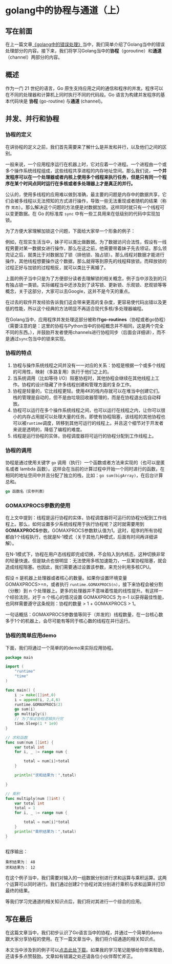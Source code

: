 # golang中的协程与通道（上）

## 写在前面

在上一篇文章[《golang中的错误处理》](https://bingfenglai.github.io/2021/12/11/golang/14_golang%E4%B8%AD%E7%9A%84%E9%94%99%E8%AF%AF%E5%A4%84%E7%90%86/)当中，我们简单介绍了Golang当中的错误处理部分的内容。接下来，我们将学习Golang当中的**协程**（goroutine）和**通道**（channel）两部分的内容。

## 概述

作为一门 21 世纪的语言，Go 原生支持应用之间的通信和程序的并发。程序可以在不同的处理器和计算机上同时执行不同的代码段。Go 语言为构建并发程序的基本代码块是 **协程** (go-routine) 与**通道** (channel)。

## 并发、并行和协程

### 协程的定义

在讲协程的定义之前，我们首先需要来了解什么是并发和并行，以及他们之间的区别。

一般来说，一个应用程序运行在机器上时，它对应着一个进程。一个进程由一个或多个操作系统线程组成，这些线程共享进程的内存地址空间。那么我们说，**一个并发程序可以在一个处理器或者内核上使用多个线程来执行任务，但是只有同一个程序在某个时间点同时运行在多核或者多处理器上才是真正的并行。**

公认的，使用多线程的应用难以做到准确，最主要的问题是内存中的数据共享，它们会被多线程以无法预知的方式进行操作，导致一些无法重现或者随机的结果（称作 `竞态`）。那么解决这个问题的方法便是对数据加锁。这样同时就只有一个线程可以变更数据。在 Go 的标准库 `sync` 中有一些工具用来在低级别的代码中实现加锁。

为了方便大家理解加锁这个问题，下面给大家举一个形象的例子：

例如，在现实生活当中，妹子可以类比做数据。为了数据访问合法性，假设有一线程男要对某一数据女进行操作，那么在这之前，他需要带着妹子先去领证。那么领完证之后，就类比于对数据加了锁（排他锁、独占锁）。那么线程对数据才能进行操作，其他线程想要操作这个数据，那么就得等到原先的线程释放锁。而释放锁的过程正好与加锁的过程相反，就可以类比于离婚了。

上面的例子当中只是为了方便部分读者去理解锁的相关概念，例子当中涉及到的只有独占锁一类锁。实际编程当中还涉及到了读写锁、更新锁、乐观锁、悲观锁等等概念，关于这部分，大家可以去Google，这并不是今天的重点。

在过去的软件开发经验告诉我们这会带来更高的复杂度，更容易使代码出错以及更低的性能，所以这个经典的方法明显不再适合现代多核/多处理器编程。

在Golang当中，应用程序并发处理这部分被称作**go-routines**（协程或者go协程）（需要注意的是：这里的协程与Python当中的协程概念并不相同，这是两个完全不同的东西。），并鼓励开发者使用channels进行协程同步（后面会详细讲），而不是通过`sync`包当中的锁来实现。

### 协程的特点

1. 协程与操作系统线程之间并没有一一对应的关系：协程是根据一个或多个线程的可用性，映射（多路复用）执行于他们之上的。
2. 当系统调用（比如等待 I/O）阻塞协程时，其他协程会继续在其他线程上工作。协程的设计隐藏了许多线程创建和管理方面的复杂工作。
3. 协程是轻量的，它比线程更轻。使用4K的栈内存就可以在堆当中创建它们。栈的管理是自动的，但不是由垃圾回收器管理的，而是在协程退出后自动释放。
4. 协程可以运行在多个操作系统线程之间，也可以运行在线程之内，让你可以很小的内存占用就可以处理大量的任务。即使有协程阻塞，该线程的其他协程也可以被`runtime`调度，转移到其他可运行的线程上。并且这个细节对于开发者来说是透明的，降低了编程的难度。
5. 线程是运行协程的实体，协程调度器将可运行的协程分配到工作线程上。

### 协程的调用

协程是通过使用关键字 `go` 调用（执行）一个函数或者方法来实现的（也可以是匿名或者 lambda 函数）。这样会在当前的计算过程中开始一个同时进行的函数，在相同的地址空间中并且分配了独立的栈，比如：`go sum(bigArray)`，在后台计算总和。

```go
go 函数名（实参列表）
```

### GOMAXPROCS参数的使用

在上文中提到：线程是运行协程的实体，协程调度器将可运行的协程分配到工作线程上。那么，如何设置多少系统线程用于执行协程呢？这时就需要用到**GOMAXPROCS**参数。GOMAXPROCS参数默认值为1。这时，程序的所有协程都由1个线程执行，也就是N-1模式（关于其他几种模式，后面有时间再详细讲解）。

在N-1模式下，协程在用户态线程即完成切换，不会陷入到内核态，这种切换非常的轻量快速。但是缺点也很明显：无法使用多核加速能力，一旦某协程阻塞，就会造成线程阻塞。也因此，我们需要通过设置该参数，来充分利用多核CPU。

假设 n 是机器上处理器或者核心的数量。如果你设置环境变量 GOMAXPROCS>=n，或者执行 `runtime.GOMAXPROCS(n)`，接下来协程会被分割（分散）到 n 个处理器上。更多的处理器并不意味着性能的线性提升。有这样一个经验法则，对于 n 个核心的情况设置 GOMAXPROCS 为 n-1 以获得最佳性能，也同样需要遵守这条规则：协程的数量 > 1 + GOMAXPROCS > 1。

一句话概括：GOMAXPROCS参数值等同于（并发的）线程数量，在一台核心数多于1个的机器上，会尽可能有等同于核心数的线程在并行运行。

### 协程的简单应用demo

下面，我们将通过一个简单的的demo来实际应用协程。

```go
package main

import (
	"runtime"
	"time"
)

func main() {
	i := make([]int,0)
	i = append(i, 2,4,6)
	runtime.GOMAXPROCS(2)
	go sum(i)
	go multiply(i)
	// 为了保证协程逻辑执行完
	time.Sleep(1 * 1e9)
}

// 求和函数
func sum(num []int) {
	var total int
	for i, _ := range num {

		total = num[i]+total
	}

	println("求和结果为：",total)

}

// 乘积
func multiply(num []int) {
	var total int
	total = 1
	for i, _ := range num {

		total = num[i]*total
	}
	println("乘积结果为：",total)
}



```

程序输出：

```
乘积结果为： 48
求和结果为： 12
```

在这个例子当中，我们需要对输入的一组数据分别进行求和运算与乘积运算。这两个运算可以同时进行。我们通过创建2个协程对其分别进行乘积与求和运算并打印最终的结果。

等我们学习完通道的相关知识点后，我们将对其进行一个综合的应用。

## 写在最后

在这篇文章当中，我们初步认识了Go语言当中的协程，并通过一个简单的demo跟大家分享协程的使用。在下一篇文章当中，我们将介绍通道的相关知识点。

本文当中涉及到的例子可以[点击此处下载](https://github.com/bingfenglai/golang)。如果我的学习笔记能够给你带来帮助，还请多多点赞鼓励。文章如有错漏之处还请各位小伙伴帮忙斧正。





